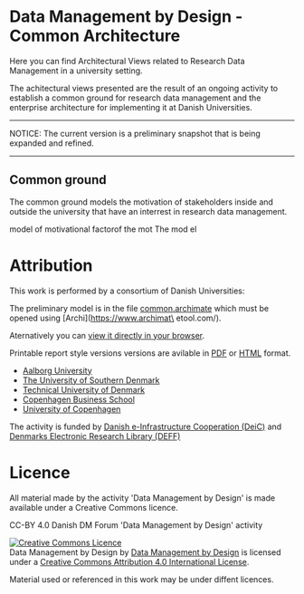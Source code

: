 # Data Management by Design - Common Architecture

Here you can find Architectural Views related to Research Data
Management in a university setting.

The achitectural views presented are the result of an ongoing activity
to establish a common ground for research data management and the
enterprise architecture for implementing it at Danish Universities.

---

NOTICE: The current version is a preliminary snapshot that is being expanded and refined.

---

## Common ground

The common ground models the motivation of stakeholders inside and
outside the university that have an interrest in research data
management.

  model of motivational factorof the mot
The mod	  el	
# Attribution

This work is performed by a consortium of Danish Universities:

The preliminary model is in the file [common.archimate](common.archimate) which must be opened using [Archi](https://www.archimat\
etool.com/).

Aternatively you can [view it directly in your browser](https://cdn.rawgit.com/Data-Management-by-Design/DMbD/7998b0bf/common/html/index.html).

Printable report style versions versions are avilable in
[PDF](exported/common.pdf) or
[HTML](https://cdn.rawgit.com/Data-Management-by-Design/DMbD/7998b0bf/common/exported/common.html) format.

* [Aalborg University](https://www.en.aau.dk/)
* [The University of Southern Denmark](https://www.sdu.dk/en/)
* [Technical University of Denmark](https://www.dtu.dk/english)
* [Copenhagen Business School](https://www.cbs.dk/en)
* [University of Copenhagen](https://www.ku.dk/english/)

The activity is funded by
[Danish e-Infrastructure Cooperation (DeiC)](https://www.deic.dk/en ) and
[Denmarks Electronic Research Library (DEFF)](https://www.deff.dk/english/)

# Licence 

All material made by the activity 'Data Management by Design' is made available under a Creative Commons licence.

CC-BY 4.0 Danish DM Forum 'Data Management by Design' activity

<a rel="license" href="http://creativecommons.org/licenses/by/4.0/"><img alt="Creative Commons Licence" style="border-width:0" src="https://i.creativecommons.org/l/by/4.0/88x31.png" /></a><br /><span xmlns:dct="http://purl.org/dc/terms/" property="dct:title">Data Management by Design</span> by <a xmlns:cc="http://creativecommons.org/ns#" href="https://github.com/Data-Management-by-Design/DMbD" property="cc:attributionName" rel="cc:attributionURL">Data Management by Design</a> is licensed under a <a rel="license" href="http://creativecommons.org/licenses/by/4.0/">Creative Commons Attribution 4.0 International License</a>.

Material used or referenced in this work may be under diffent licences.

